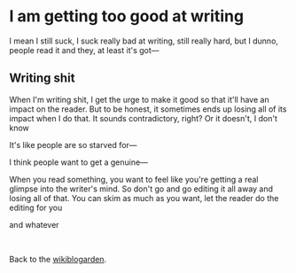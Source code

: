 # I am getting too good at writing

I mean I still suck, I suck really bad at writing, still really hard, but I dunno, people read it and they, at least it's got—

## Writing shit

When I'm writing shit, I get the urge to make it good so that it'll have an impact on the reader. But to be honest, it sometimes ends up losing all of its impact when I do that. It sounds contradictory, right? Or it doesn't, I don't know

It's like people are so starved for—

I think people want to get a genuine—

When you read something, you want to feel like you're getting a real glimpse into the writer's mind. So don't go and go editing it all away and losing all of that. You can skim as much as you want, let the reader do the editing for you

and whatever

<br>

Back to the [wikiblogarden](/wikiblogarden).
